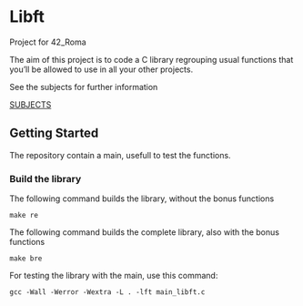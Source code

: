 # Libft

Project for 42_Roma

The aim of this project is to code a C library regrouping usual functions that you’ll be allowed to use in all your other projects.

See the subjects for further information

[SUBJECTS](Resources/)

## Getting Started

The repository contain a main, usefull to test the functions.

### Build the library

The following command builds the library, without the bonus functions
```
make re
```


The following command builds the complete library, also with the bonus functions
```
make bre
```


For testing the library with the main, use this command:
```
gcc -Wall -Werror -Wextra -L . -lft main_libft.c
```
